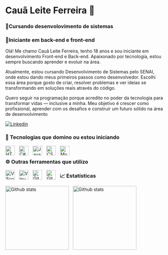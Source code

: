 # Cauã Leite Ferreira 👋

### 📖Cursando desenvolovimento de sistemas

### 🌱Iniciante em back-end e front-end

Olá! Me chamo Cauã Leite Ferreira, tenho 18 anos e sou iniciante em desenvolvimento Front-end e Back-end. Apaixonado por tecnologia, estou sempre buscando aprender e evoluir na área.

Atualmente, estou cursando Desenvolvimento de Sistemas pelo SENAI, onde estou dando meus primeiros passos como desenvolvedor. Escolhi essa área porque gosto de criar, resolver problemas e ver ideias se transformando em soluções reais através do código.

Quero seguir na programação porque acredito no poder da tecnologia para transformar vidas — inclusive a minha. Meu objetivo é crescer como profissional, aprender com os desafios e construir um futuro sólido na área de desenvolvimento


[![Linkedin](https://img.shields.io/badge/LinkedIn-0077B5?style=for-the-badge&logo=linkedin&logoColor=white)](www.linkedin.com/in/cauãleiteferreira)

### 🤖 Tecnologias que domino ou estou iniciando

<img 
    align="left" 
    alt="HTML"
    title="HTML" 
    width="30px" 
    style="padding-right: 10px;" 
    src="https://cdn.jsdelivr.net/gh/devicons/devicon@latest/icons/html5/html5-original.svg" 
/>

<img 
    align="left" 
    alt="C#"
    title="C#" 
    width="30px" 
    style="padding-right: 10px;" 
    src="https://cdn.jsdelivr.net/gh/devicons/devicon@latest/icons/csharp/csharp-original.svg"
/>

<img 
    align="left" 
    alt="Javascript"
    title="Javascript" 
    width="30px" 
    style="padding-right: 10px;" 
    src="https://cdn.jsdelivr.net/gh/devicons/devicon@latest/icons/javascript/javascript-original.svg"
/>

<img 
    align="left" 
    alt="CSS"
    title="CSS" 
    width="30px" 
    style="padding-right: 10px;" 
    src="https://cdn.jsdelivr.net/gh/devicons/devicon@latest/icons/css3/css3-original.svg" 
/>

<img 
    align="left" 
    alt="Mysql"
    title="Mysql" 
    width="30px" 
    style="padding-right: 10px;" 
    src="https://cdn.jsdelivr.net/gh/devicons/devicon@latest/icons/mysql/mysql-original.svg" 
/>

<br>

### ⚙️ Outras ferramentas que utilizo 

<img 
    align="left" 
    alt="VScode"
    title="VScode" 
    width="30px" 
    style="padding-right: 10px;" 
    src="https://cdn.jsdelivr.net/gh/devicons/devicon@latest/icons/vscode/vscode-original.svg" 
/>

<img 
    align="left" 
    alt="Visual studio"
    title="Visual studio" 
    width="30px" 
    style="padding-right: 10px;" 
    src="https://cdn.jsdelivr.net/gh/devicons/devicon@latest/icons/visualstudio/visualstudio-original.svg"
/>

<img 
    align="left" 
    alt="Git"
    title="Git" 
    width="30px" 
    style="padding-right: 10px;" 
    src="https://cdn.jsdelivr.net/gh/devicons/devicon@latest/icons/git/git-original.svg" 
/>

<img 
    align="left" 
    alt="Git hub"
    title="Git hub" 
    width="30px" 
    style="padding-right: 10px;" 
    src="https://cdn.jsdelivr.net/gh/devicons/devicon@latest/icons/github/github-original.svg" 
/>

### 📈 Estatísticas

<img 
  align="left"
  alt="Github stats"
  height="200px"
  style="padding-right: 10px;"
  src="https://github-readme-stats.vercel.app/api?username=caua-prog&show_icons=true&theme=tokyonight&include_all_commits=true&locale=pt-br"
/>

<img 
  align="left"
  alt="Github stats"
  height="200px"
  style="padding-right: 10px;"
  src="https://github-readme-stats.vercel.app/api/top-langs/?username=caua-prog&theme=tokyonight"
/>
